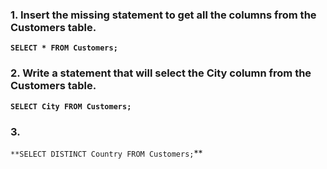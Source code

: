 ### 1. Insert the missing statement to get all the columns from the Customers table.  
**``SELECT * FROM Customers;``**
### 2. Write a statement that will select the City column from the Customers table.
**``SELECT City FROM Customers;``**
### 3. 
``**SELECT DISTINCT Country FROM Customers;``**
